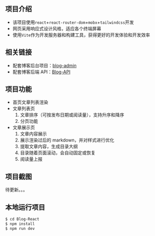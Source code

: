 ## 项目介绍

- 该项目使用`react`+`react-router-dom`+`mobx`+`tailwindcss`开发
- 网页采用响应式设计风格，适应各个终端屏幕
- 使用`Vite`作为开发服务器和构建工具，获得更好的开发体验和开发效率

## 相关链接

- 配套博客后台项目：[blog-admin](https://github.com/AzuraXW/blog-admin)
- 配套博客后端 API：[Blog-API](https://github.com/AzuraXW/Blog-API)

## 项目功能

- 首页文章列表渲染
- 文章列表页
  1. 文章排序（可按发布日期或阅读量），支持升序和降序
  2. 分页功能
- 文章展示页
  1. 文章内容展示
  2. 展示渲染过后的 markdown，并对样式进行优化
  3. 提取文章内容，生成目录大纲
  4. 目录随着页面滚动，会自动固定或恢复
  5. 阅读量上报

## 项目截图

待更新。。。

## 本地运行项目

```bash
$ cd Blog-React
$ npm install
$ npm run dev
```

